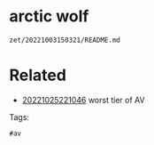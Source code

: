 # arctic wolf

` zet/20221003150321/README.md `

# Related

- [20221025221046](/zet/20221025221046/README.md) worst tier of AV

Tags:

    #av
